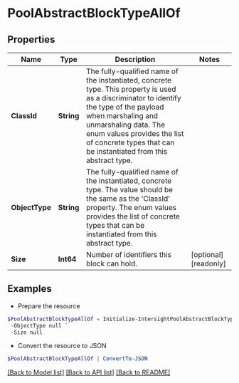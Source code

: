 # PoolAbstractBlockTypeAllOf
## Properties

Name | Type | Description | Notes
------------ | ------------- | ------------- | -------------
**ClassId** | **String** | The fully-qualified name of the instantiated, concrete type. This property is used as a discriminator to identify the type of the payload when marshaling and unmarshaling data. The enum values provides the list of concrete types that can be instantiated from this abstract type. | 
**ObjectType** | **String** | The fully-qualified name of the instantiated, concrete type. The value should be the same as the &#39;ClassId&#39; property. The enum values provides the list of concrete types that can be instantiated from this abstract type. | 
**Size** | **Int64** | Number of identifiers this block can hold. | [optional] [readonly] 

## Examples

- Prepare the resource
```powershell
$PoolAbstractBlockTypeAllOf = Initialize-IntersightPoolAbstractBlockTypeAllOf  -ClassId null `
 -ObjectType null `
 -Size null
```

- Convert the resource to JSON
```powershell
$PoolAbstractBlockTypeAllOf | ConvertTo-JSON
```

[[Back to Model list]](../README.md#documentation-for-models) [[Back to API list]](../README.md#documentation-for-api-endpoints) [[Back to README]](../README.md)

